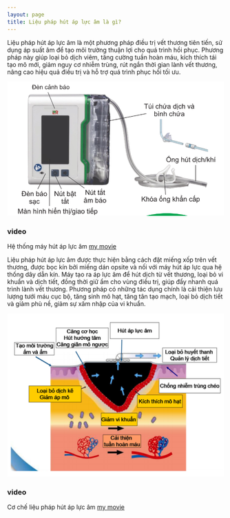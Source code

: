 ```yaml
---
layout: page
title: Liệu pháp hút áp lực âm là gì?
---
```


Liệu pháp hút áp lực âm là một phương pháp điều trị vết thương tiên tiến, sử dụng áp suất âm để tạo môi trường thuận lợi cho quá trình hồi phục. 
Phương pháp này giúp loại bỏ dịch viêm, tăng cường tuần hoàn máu, kích thích tái tạo mô mới, giảm nguy cơ nhiễm trùng, rút ngắn thời gian lành vết thương, nâng cao hiệu quả điều trị và hỗ trợ quá trình phục hồi tối ưu.

![Cơ chế](/assets/img/hethongmay.png)

### video

Hệ thống máy hút áp lực âm [my movie](https://www.youtube.com/watch?v=dUmmuYnekzc)

Liệu pháp hút áp lực âm được thực hiện bằng cách đặt miếng xốp trên vết thương, được bọc kín bởi miếng dán opsite và nối với máy hút áp lực qua hệ thống dây dẫn kín. 
Máy tạo ra áp lực âm để hút dịch từ vết thương, loại bỏ vi khuẩn và dịch tiết, đồng thời giữ ẩm cho vùng điều trị, giúp đẩy nhanh quá trình lành vết thương.
Phương pháp có những tác dụng chính là cải thiện lưu lượng tưới máu cục bộ, tăng sinh mô hạt, tăng tân tạo mạch, loại bỏ dịch tiết và giảm phù nề, giảm sự xâm nhập của vi khuẩn.

![Cơ chế](/assets/img/coche.png)

### video

Cơ chế liệu pháp hút áp lực âm [my movie](https://www.youtube.com/watch?v=cnkhLMQJUPw)


